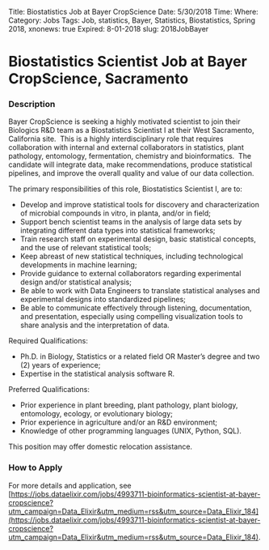 Title: Biostatistics Job at Bayer CropScience
Date: 5/30/2018
Time:
Where: 
Category: Jobs
Tags: Job, statistics, Bayer, Statistics, Biostatistics, Spring 2018,
xnonews: true
Expired: 8-01-2018
slug: 2018JobBayer

# Biostatistics Scientist Job at Bayer CropScience, Sacramento

### Description

Bayer CropScience is seeking a highly motivated scientist to join their Biologics R&D team as a Biostatistics Scientist I at their West Sacramento, California site.  This is a highly interdisciplinary role that requires collaboration with internal and external collaborators in statistics, plant pathology, entomology, fermentation, chemistry and bioinformatics.  The candidate will integrate data, make recommendations, produce statistical pipelines, and improve the overall quality and value of our data collection.  

The primary responsibilities of this role, Biostatistics Scientist I, are to:  

* Develop and improve statistical tools for discovery and characterization of microbial compounds in vitro, in planta, and/or in field;
* Support bench scientist teams in the analysis of large data sets by integrating different data types into statistical frameworks;
* Train research staff on experimental design, basic statistical concepts, and the use of relevant statistical tools;
* Keep abreast of new statistical techniques, including technological developments in machine learning;
* Provide guidance to external collaborators regarding experimental design and/or statistical analysis;
* Be able to work with Data Engineers to translate statistical analyses and experimental designs into standardized pipelines;
* Be able to communicate effectively through listening, documentation, and presentation, especially using compelling visualization tools to share analysis and the interpretation of data. 

Required Qualifications: 

* Ph.D. in Biology, Statistics or a related field OR Master’s degree and two (2) years of experience;
* Expertise in the statistical analysis software R. 

Preferred Qualifications: 

* Prior experience in plant breeding, plant pathology, plant biology, entomology, ecology, or evolutionary biology;
* Prior experience in agriculture and/or an R&D environment;
* Knowledge of other programming languages (UNIX, Python, SQL). 

This position may offer domestic relocation assistance. 

### How to Apply

For more details and application, see [https://jobs.dataelixir.com/jobs/4993711-bioinformatics-scientist-at-bayer-cropscience?utm_campaign=Data_Elixir&utm_medium=rss&utm_source=Data_Elixir_184](https://jobs.dataelixir.com/jobs/4993711-bioinformatics-scientist-at-bayer-cropscience?utm_campaign=Data_Elixir&utm_medium=rss&utm_source=Data_Elixir_184).
